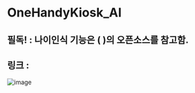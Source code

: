 # OneHandyKiosk_AI
## 필독! : 나이인식 기능은 (  )의 오픈소스를 참고함. 
## 링크 :
![image](https://github.com/user-attachments/assets/247fdb96-2c85-4356-bfa6-ec6217f18987)
